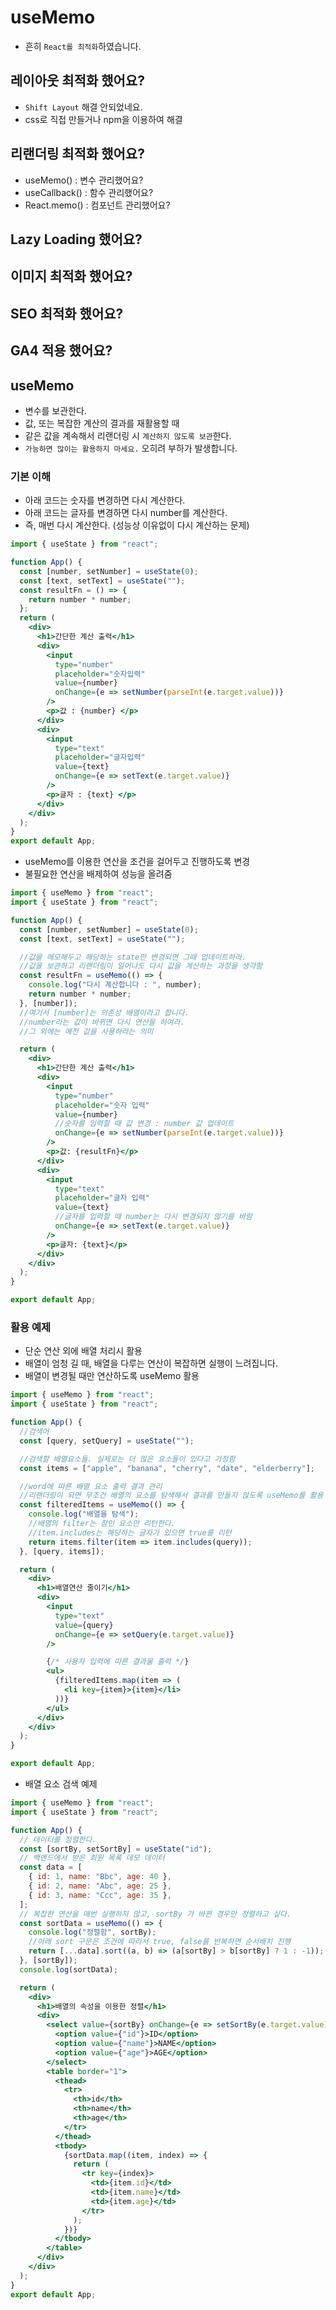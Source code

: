 # useMemo

- 흔히 `React를 최적화`하였습니다.

## 레이아웃 최적화 했어요?

- `Shift Layout` 해결 안되었네요.
- css로 직접 만들거나 npm을 이용하여 해결

## 리랜더링 최적화 했어요?

- useMemo() : 변수 관리했어요?
- useCallback() : 함수 관리했어요?
- React.memo() : 컴포넌트 관리했어요?

## Lazy Loading 했어요?

## 이미지 최적화 했어요?

## SEO 최적화 했어요?

## GA4 적용 했어요?

## useMemo

- 변수를 보관한다.
- 값, 또는 복잡한 계산의 결과를 재활용할 때
- 같은 값을 계속해서 리랜더링 시 `계산하지 않도록 보관`한다.
- `가능하면 많이는 활용하지 마세요.` 오히려 부하가 발생합니다.

### 기본 이해

- 아래 코드는 숫자를 변경하면 다시 계산한다.
- 아래 코드는 글자를 변경하면 다시 number를 계산한다.
- 즉, 매번 다시 계산한다. (성능상 이유없이 다시 계산하는 문제)

```jsx
import { useState } from "react";

function App() {
  const [number, setNumber] = useState(0);
  const [text, setText] = useState("");
  const resultFn = () => {
    return number * number;
  };
  return (
    <div>
      <h1>간단한 계산 출력</h1>
      <div>
        <input
          type="number"
          placeholder="숫자입력"
          value={number}
          onChange={e => setNumber(parseInt(e.target.value))}
        />
        <p>값 : {number} </p>
      </div>
      <div>
        <input
          type="text"
          placeholder="글자입력"
          value={text}
          onChange={e => setText(e.target.value)}
        />
        <p>글자 : {text} </p>
      </div>
    </div>
  );
}
export default App;
```

- useMemo를 이용한 연산을 조건을 걸어두고 진행하도록 변경
- 불필요한 연산을 배제하여 성능을 올려줌

```jsx
import { useMemo } from "react";
import { useState } from "react";

function App() {
  const [number, setNumber] = useState(0);
  const [text, setText] = useState("");

  //값을 메모해두고 해당하는 state만 변경되면 그때 업데이트하라.
  //값을 보관하고 리랜더링이 일어나도 다시 값을 계산하는 과정을 생갹함
  const resultFn = useMemo(() => {
    console.log("다시 계산합니다 : ", number);
    return number * number;
  }, [number]);
  //여기서 [number]는 의존성 배열이라고 합니다.
  //number라는 값이 바뀌면 다시 연산을 하여라.
  //그 외에는 예전 값을 사용하라는 의미

  return (
    <div>
      <h1>간단한 계산 출력</h1>
      <div>
        <input
          type="number"
          placeholder="숫자 입력"
          value={number}
          //숫자를 입력할 때 값 변경 : number 값 업데이트
          onChange={e => setNumber(parseInt(e.target.value))}
        />
        <p>값: {resultFn}</p>
      </div>
      <div>
        <input
          type="text"
          placeholder="글자 입력"
          value={text}
          //글자를 입력할 때 number는 다시 변경되지 않기를 바람
          onChange={e => setText(e.target.value)}
        />
        <p>글자: {text}</p>
      </div>
    </div>
  );
}

export default App;
```

### 활용 예제

- 단순 연산 외에 배열 처리시 활용
- 배열이 엄청 길 때, 배열을 다루는 연산이 복잡하면 실행이 느려집니다.
- 배열이 변경될 때만 연산하도록 useMemo 활용

```jsx
import { useMemo } from "react";
import { useState } from "react";

function App() {
  //검색어
  const [query, setQuery] = useState("");

  //검색할 배열요소들. 실제로는 더 많은 요소들이 있다고 가정함
  const items = ["apple", "banana", "cherry", "date", "elderberry"];

  //word에 따른 배열 요소 출력 결과 관리
  //리랜더링이 되면 무조건 배열의 요소를 탐색해서 결과를 만들지 않도록 useMemo를 활용
  const filteredItems = useMemo(() => {
    console.log("배열을 탐색");
    //배열의 filter는 참인 요소만 리턴한다.
    //item.includes는 해당하는 글자가 있으면 true를 리턴
    return items.filter(item => item.includes(query));
  }, [query, items]);

  return (
    <div>
      <h1>배열연산 줄이기</h1>
      <div>
        <input
          type="text"
          value={query}
          onChange={e => setQuery(e.target.value)}
        />

        {/* 사용자 입력에 따른 결과물 출력 */}
        <ul>
          {filteredItems.map(item => (
            <li key={item}>{item}</li>
          ))}
        </ul>
      </div>
    </div>
  );
}

export default App;
```

- 배열 요소 검색 예제

```jsx
import { useMemo } from "react";
import { useState } from "react";

function App() {
  // 데이터를 정렬한다.
  const [sortBy, setSortBy] = useState("id");
  // 백엔드에서 받은 회원 목록 데모 데이터
  const data = [
    { id: 1, name: "Bbc", age: 40 },
    { id: 2, name: "Abc", age: 25 },
    { id: 3, name: "Ccc", age: 35 },
  ];
  // 복잡한 연산을 매번 실행하지 않고, sortBy 가 바뀐 경우만 정렬하고 싶다.
  const sortData = useMemo(() => {
    console.log("정렬함", sortBy);
    //아래 sort 구문은 조건에 따라서 true, false를 반복하면 순서배치 진행
    return [...data].sort((a, b) => (a[sortBy] > b[sortBy] ? 1 : -1));
  }, [sortBy]);
  console.log(sortData);

  return (
    <div>
      <h1>배열의 속성을 이용한 정렬</h1>
      <div>
        <select value={sortBy} onChange={e => setSortBy(e.target.value)}>
          <option value={"id"}>ID</option>
          <option value={"name"}>NAME</option>
          <option value={"age"}>AGE</option>
        </select>
        <table border="1">
          <thead>
            <tr>
              <th>id</th>
              <th>name</th>
              <th>age</th>
            </tr>
          </thead>
          <tbody>
            {sortData.map((item, index) => {
              return (
                <tr key={index}>
                  <td>{item.id}</td>
                  <td>{item.name}</td>
                  <td>{item.age}</td>
                </tr>
              );
            })}
          </tbody>
        </table>
      </div>
    </div>
  );
}
export default App;
```
